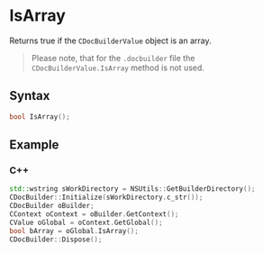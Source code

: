 # IsArray

Returns true if the `CDocBuilderValue` object is an array.

> Please note, that for the `.docbuilder` file the `CDocBuilderValue.IsArray` method is not used.

## Syntax

```cpp
bool IsArray();
```

## Example

### C++

```cpp
std::wstring sWorkDirectory = NSUtils::GetBuilderDirectory();
CDocBuilder::Initialize(sWorkDirectory.c_str());
CDocBuilder oBuilder;
CContext oContext = oBuilder.GetContext();
CValue oGlobal = oContext.GetGlobal();
bool bArray = oGlobal.IsArray();
CDocBuilder::Dispose();
```
